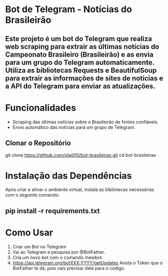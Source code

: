 # Bot de Telegram - Notícias do Brasileirão

## Este projeto é um bot do Telegram que realiza web scraping para extrair as últimas notícias do Campeonato Brasileiro (Brasileirão) e as envia para um grupo do Telegram automaticamente. Utiliza as bibliotecas Requests e BeautifulSoup para extrair as informações de sites de notícias e a API do Telegram para enviar as atualizações.

# Funcionalidades
- Scraping das últimas notícias sobre o Brasileirão de fontes confiáveis.
- Envio automático das notícias para um grupo de Telegram.

## Clonar o Repositório

git clone https://github.com/slwill10/bot-brasileirao.git
cd bot-brasileirao

# Instalação das Dependências

Após criar e ativar o ambiente virtual, instala as bibliotecas necessárias com o seguinte comando:
## pip install -r requirements.txt

# Como Usar
1. Criar um Bot no Telegram
2. Vai ao Telegram e pesquisa por @BotFather.
3. Cria um novo bot com o comando /newbot.
4. https://api.telegram.org/botXXX:YYYY/getUpdates
Anota o Token que o BotFather te dá, pois vais precisar dele para o código.
